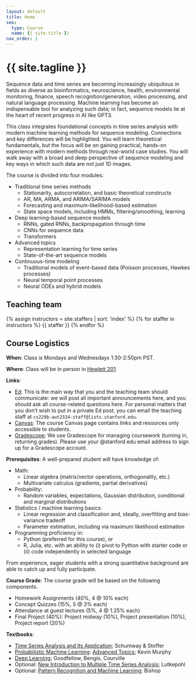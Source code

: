 ```yaml
---
layout: default
title: Home
seo:
  type: Course
  name: {{ site.title }}
nav_order: 1
---
```


# {{ site.tagline }}

<!--{% if site.announcements %}
{{ site.announcements.last }}
[Announcements](announcements.md){: .btn .btn-outline .fs-3 }
{% endif %}-->

Sequence data and time series are becoming increasingly ubiquitous in fields as diverse as bioinformatics, neuroscience, health, environmental monitoring, finance, speech recognition/generation, video processing, and natural language processing.  Machine learning has become an indispensable tool for analyzing such data; in fact, sequence models lie at the heart of recent progress in AI like GPT3.  

This class integrates foundational concepts in time series analysis with modern machine learning methods for sequence modeling.  Connections and key differences will be highlighted.  You will learn theoretical fundamentals, but the focus will be on gaining practical, hands-on experience with modern methods through real-world case studies.  You will walk away with a broad and deep perspective of sequence modeling and key ways in which such data are not just 1D images. 

The course is divided into four modules: 
- Traditional time series methods
  - Stationarity, autocorrelation, and basic theoretical constructs
  - AR, MA, ARMA, and ARIMA/SARIMA models
  - Forecasting and maximum-likelihood-based estimation
  - State space models, including HMMs, filtering/smoothing, learning
- Deep learning-based sequence models
  - RNNs, gated RNNs, backpropagation through time
  - CNNs for sequence data
  - Transformers
- Advanced topics
  - Representation learning for time series
  - State-of-the-art sequence models
- Continuous-time modeling
  - Traditional models of event-based data (Poisson processes, Hawkes processes)
  - Neural temporal point processes
  - Neural ODEs and hybrid models

## Teaching team

{% assign instructors = site.staffers | sort: 'index' %}
{% for staffer in instructors %}
{{ staffer }}
{% endfor %}

## Course Logistics

**When**: Class is Mondays and Wednesdays 1:30-2:50pm PST.

**Where**: Class will be in person in [Hewlett 201](https://campus-map.stanford.edu/?srch=Hewlett201).

**Links**:
- [Ed](https://edstem.org/us/courses/45827/discussion/):
  This is the main way that you and the teaching team should communicate: we will post all important announcements here, and you should ask all course-related questions here. For personal matters that you don’t wish to put in a private Ed post, you can email the teaching staff at `cs229b-aut2324-staff@lists.stanford.edu`.
- [Canvas](https://canvas.stanford.edu/courses/180581): The course Canvas page contains links and resources only accessible to students.
- [Gradescope](https://www.gradescope.com/courses/598920): We use Gradescope
  for managing coursework (turning in, returning grades).  Please use your
  @stanford.edu email address to sign up for a Gradescope account.

**Prerequisites**: A well-prepared student will have knowledge of:
  * Math:
    * Linear algebra (matrix/vector operations, orthogonality, etc.)
    * Multivariate calculus (gradients, partial derivatives)
  * Probability:
    * Random variables, expectations, Gaussian distribution, conditional and marginal distributions
  * Statistics / machine learning basics:
    * Linear regression and classification and, ideally, overfitting and bias-variance tradeoff
    * Parameter estimation, including via maximum likelihood estimation
  * Programming proficiency in:
    * Python (preferred for this course), or
    * R, Julia, etc. with an ability to (i) pivot to Python with starter code or (ii) code independently in selected language

From experience, eager students with a strong quantitative background are able to catch up and fully participate.  

**Course Grade**: The course grade will be based on the following components.

- Homework Assignments (40%, 4 @ 10% each)
- Concept Quizzes (15%, 5 @ 3% each)
- Attendance at guest lectures (5%, 4 @ 1.25% each)
- Final Project (40%): Project midway (10%), Project presentation (10%), Project report (20%)

**Textbooks**:
- [Time Series Analysis and Its Application](https://link.springer.com/book/10.1007/978-3-319-52452-8); Schumway & Stoffer
- [Probabilistic Machine Learning](https://probml.github.io/pml-book/): [Advanced Topics](https://probml.github.io/pml-book/book2.html); Kevin Murphy
- [Deep Learning](https://www.deeplearningbook.org/); Goodfellow, Bengio, Courville
- Optional: [New Introduction to Multiple Time Series Analysis](https://link.springer.com/book/10.1007/978-3-540-27752-1); Lutkepohl
- Optional: [Pattern Recognition and Machine Learning](https://www.microsoft.com/en-us/research/uploads/prod/2006/01/Bishop-Pattern-Recognition-and-Machine-Learning-2006.pdf); Bishop
